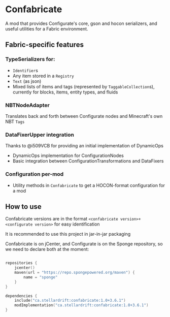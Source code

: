 # Confabricate

A mod that provides Configurate's core, gson and hocon serializers, and useful utilities for a Fabric environment.

## Fabric-specific features

### TypeSerializers for:

- `Identifier`s
- Any item stored in a `Registry`
- `Text` (as json)
- Mixed lists of items and tags (represented by `TaggableCollection`s), currently for blocks, items, entity types, and fluids

### NBTNodeAdapter

Translates back and forth between Configurate nodes and Minecraft's own NBT `Tags`

### DataFixerUpper integration

Thanks to @i509VCB for providing an initial implementation of DynamicOps

- DynamicOps implementation for ConfigurationNodes
- Basic integration between ConfigurationTransformations and DataFixers

### Configuration per-mod

- Utility methods in `Confabricate` to get a HOCON-format configuration for a mod

## How to use

Confabricate versions are in the format `<confabricate version>+<configurate version>` for easy identification

It is recommended to use this project in jar-in-jar packaging

Confabricate is on jCenter, and Configurate is on the Sponge repository, so we need to declare both at the moment:

```kotlin

repositories {
    jcenter()
    maven(url = "https://repo.spongepowered.org/maven") {
        name = "sponge"
    }
}

dependencies {
    include("ca.stellardrift:confabricate:1.0+3.6.1")
    modImplementation("ca.stellardrift:confabricate:1.0+3.6.1")
}
```
